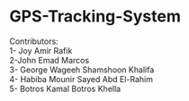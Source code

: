 # GPS-Tracking-System

Contributors:
<br>
1- Joy Amir Rafik
<br>
2-John Emad Marcos
<br>
3- George Wageeh Shamshoon Khalifa
<br>
4- Habiba Mounir Sayed Abd El-Rahim
<br>
5- Botros Kamal Botros Khella
